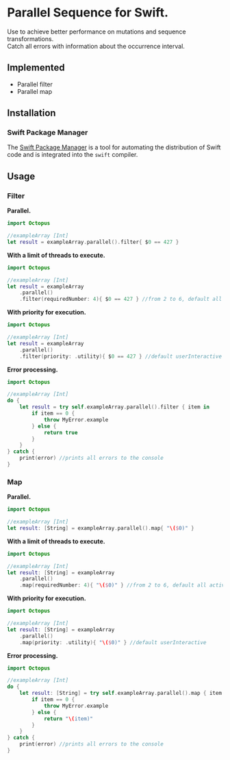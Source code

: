 # Parallel Sequence for Swift. 

Use to achieve better performance on mutations and sequence transformations.  
Catch all errors with information about the occurrence interval.
## Implemented

 - Parallel filter
 - Parallel map

## Installation

### Swift Package Manager

The [Swift Package Manager](https://swift.org/package-manager/) is a tool for automating the distribution of Swift code and is integrated into the `swift` compiler.


## Usage

### Filter
<b>Parallel.</b>
```swift
import Octopus

//exampleArray [Int]
let result = exampleArray.parallel().filter{ $0 == 427 }

```

<b>With a limit of threads to execute.</b>
```swift
import Octopus

//exampleArray [Int]
let result = exampleArray
    .parallel()
    .filter(requiredNumber: 4){ $0 == 427 } //from 2 to 6, default all active

```

<b>With priority for execution.</b>
```swift
import Octopus

//exampleArray [Int]
let result = exampleArray
    .parallel()
    .filter(priority: .utility){ $0 == 427 } //default userInteractive

```

<b>Error processing.</b>
```swift
import Octopus

//exampleArray [Int]
do {
    let result = try self.exampleArray.parallel().filter { item in
        if item == 0 {
            throw MyError.example
        } else {
            return true
        }
    }
} catch {
    print(error) //prints all errors to the console
}

```

### Map
<b>Parallel.</b>
```swift
import Octopus

//exampleArray [Int]
let result: [String] = exampleArray.parallel().map{ "\($0)" }

```

<b>With a limit of threads to execute.</b>
```swift
import Octopus

//exampleArray [Int]
let result: [String] = exampleArray
    .parallel()
    .map(requiredNumber: 4){ "\($0)" } //from 2 to 6, default all active

```

<b>With priority for execution.</b>
```swift
import Octopus

//exampleArray [Int]
let result: [String] = exampleArray
    .parallel()
    .map(priority: .utility){ "\($0)" } //default userInteractive

```

<b>Error processing.</b>
```swift
import Octopus

//exampleArray [Int]
do {
    let result: [String] = try self.exampleArray.parallel().map { item in
        if item == 0 {
            throw MyError.example
        } else {
            return "\(item)"
        }
    }
} catch {
    print(error) //prints all errors to the console
}

```
